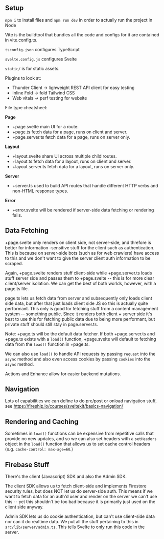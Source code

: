 ## Setup
`npm i` to install files and `npm run dev` in order to actually run the project in Node

Vite is the buildtool that bundles all the code and configs for it are contained in 
vite.config.ts.

`tsconfig.json` configures TypeScript

`svelte.config.js` configures Svelte

`static/` is for static assets.

Plugins to look at:
- Thunder Client -> lighweight REST API client for easy testing
- Inline Fold -> fold Tailwind CSS
- Web vitals -> perf testing for website

File type cheatsheet:

__Page__
- +page.svelte main UI for a route.
- +page.ts fetch data for a page, runs on client and server.
- +page.server.ts fetch data for a page, runs on server only.

__Layout__
- +layout.svelte share UI across multiple child routes.
- +layout.ts fetch data for a layout, runs on client and server.
- +layout.server.ts fetch data for a layout, runs on server only.

__Server__
- +server.ts used to build API routes that handle different HTTP verbs and non-HTML response types.

__Error__
- +error.svelte will be rendered if server-side data fetching or rendering fails.

## Data Fetching
+page.svelte only renders on client side, not server-side, and threfore is better for information
-sensitive stuff for the client such as authentication. This is because on server-side bots (such as
for web crawlers) have access to this and we don't want to give the server client auth information
to be scraped.

Again, +page.svelte renders stuff client-side while +page.server.ts loads stuff server side and passes
them to +page.svelte -- this is for more clear client/server isolation. We can get the best of both worlds,
however, with a page.ts file. 

page.ts lets us fetch data from server and subsequently only loads client side data, but after that just
loads client side JS so this is actually quite performant. This only is good for fetching stuff from a 
content management system -- something public. Since it renders both client + server side it's best to
use this for fetching public data due to being more performant, but private stuff should still stay in 
page.server.ts.

Note: +page.ts will be the default data fetcher. If both +page.server.ts and +page.ts exists with a `load()`
function, +page.svelte will default to fetching data from the `load()` function in +page.ts.

We can also use `load()` to handle API requests by passing `request` into the `async` method and also even
access cookies by passing `cookies` into the `async` method.

Actions and Enhance allow for easier backend mutations.

## Navigation
Lots of capabilities we can define to do pre/post or onload navigation stuff, see
https://fireship.io/courses/sveltekit/basics-navigation/

## Rendering and Caching
Sometimes in `load()` functions can be expensive from repetitive calls that provide no new updates, and 
so we can also set headers with a `setHeaders` object in the `load()` function that allows us to set
cache control headers (e.g. `cache-control: max-age=60`.)

## Firebase Stuff
There's the client (Javascript) SDK and also the Admin SDK.

The client SDK allows us to fetch client-side and implements Firestore security rules, but does NOT
let us do server-side auth. This means if we want to fetch data for an auth'd user and render on the
server we can't use this -- yet this shouldn't be too bad because it is primarily just used on the
client side anyway.

Admin SDK lets us do cookie authentication, but can't use client-side data nor can it do realtime data.
We put all the stuff pertaining to this in `src/lib/server/admin.ts`. This tells Svelte to only run this
code in the server.